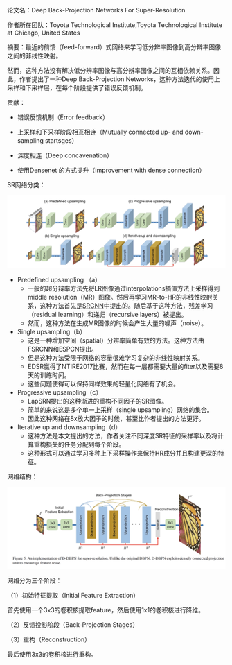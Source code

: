 论文名：Deep Back-Projection Networks For Super-Resolution

作者所在团队：Toyota Technological Institute,Toyota Technological Institute at Chicago, United States

摘要：最近的前馈（feed-forward）式网络来学习低分辨率图像到高分辨率图像之间的非线性映射。

然而，这种方法没有解决低分辨率图像与高分辨率图像之间的互相依赖关系。因此，作者提出了一种Deep Back-Projection Networks，这种方法迭代的使用上采样和下采样层，在每个阶段提供了错误反馈机制。

贡献：

* 错误反馈机制（Error feedback）

* 上采样和下采样阶段相互相连（Mutually connected up- and down-sampling startsges）

* 深度相连（Deep concavenation）

* 使用Densenet 的方式提升（Improvement with dense connection）

SR网络分类：

![](pic/DBPN/SR-Classification.png)

* Predefined upsampling （a）
  * 一般的超分辩率方法先将LR图像通过interpolations插值方法上采样得到middle resolution（MR）图像。然后再学习MR-to-HR的非线性映射关系，这种方法首先是[SRCNN](SRCNN.md)中提出的。随后基于这种方法，残差学习（residual learning）和递归（recursive layers）被提出。
  * 然而，这种方法在生成MR图像的时候会产生大量的噪声（noise）。
* Single upsampling（b）
  * 这是一种增加空间（spatial）分辨率简单有效的方法。这种方法由FSRCNN和ESPCN提出。
  * 但是这种方法受限于网络的容量很难学习复杂的非线性映射关系。
  * EDSR赢得了NTIRE2017比赛，然而在每一层都需要大量的fiter以及需要8天的训练时间。
  * 这些问题使得可以保持同样效果的轻量化网络有了机会。
* Progressive upsampling（c）
  * LapSRN提出的这种渐进的重构不同因子的SR图像。
  * 简单的来说这是多个单一上采样（single upsampling）网络的集合。
  * 因此这种网络在8x放大因子的时候，甚至比作者提出的方法更好。
* Iterative up and downsampling（d）
  * 这种方法是本文提出的方法，作者关注不同深度SR特征的采样率以及将计算重构损失的任务分配到每个阶段。
  * 这种形式可以通过学习多种上下采样操作来保持HR成分并且构建更深的特征。

网络结构：

![](pic/DBPN/Network.png)

网络分为三个阶段：

（1）初始特征提取（Initial Feature Extraction）

首先使用一个3x3的卷积核提取feature，然后使用1x1的卷积核进行降维。

（2）反馈投影阶段（Back-Projection Stages）

（3）重构（Reconstruction）

最后使用3x3的卷积核进行重构。